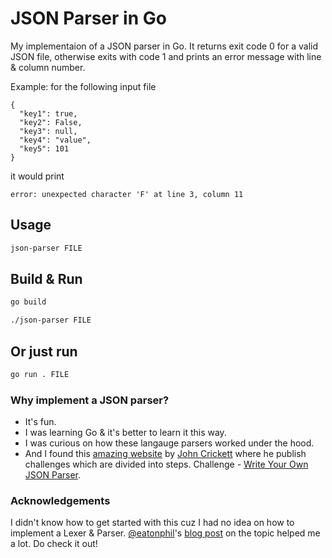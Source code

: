 # JSON Parser in Go

My implementaion of a JSON parser in Go. It returns exit code 0 for a valid JSON file, otherwise exits with code 1 and prints an error message with line & column number.

Example: for the following input file

```
{
  "key1": true,
  "key2": False,
  "key3": null,
  "key4": "value",
  "key5": 101
}
```

it would print

```
error: unexpected character 'F' at line 3, column 11
```

## Usage

```bash
json-parser FILE
```

## Build & Run

```bash
go build
```

```bash
./json-parser FILE
```

## Or just run

```bash
go run . FILE
```

### Why implement a JSON parser?

- It's fun.
- I was learning Go & it's better to learn it this way.
- I was curious on how these langauge parsers worked under the hood.
- And I found this [amazing website](https://codingchallenges.fyi/) by [John Crickett](https://www.linkedin.com/in/johncrickett/) where he publish challenges which are divided into steps. Challenge - [Write Your Own JSON Parser](https://codingchallenges.fyi/challenges/challenge-json-parser).

### Acknowledgements

I didn't know how to get started with this cuz I had no idea on how to implement a Lexer & Parser. [@eatonphil](https://github.com/eatonphil)'s [blog post](https://notes.eatonphil.com/writing-a-simple-json-parser.html) on the topic helped me a lot. Do check it out!
